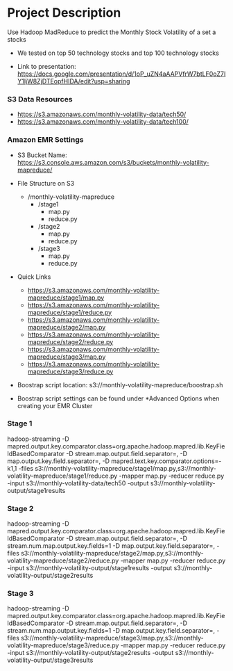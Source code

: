 # Project Description

Use Hadoop MadReduce to predict the Monthly Stock Volatility of a set a stocks
- We tested on top 50 technology stocks and top 100 technology stocks

- Link to presentation: https://docs.google.com/presentation/d/1oP_uZN4aAAPVfrW7btLF0oZ7IY1ljW8ZjDTEopfHIDA/edit?usp=sharing

### S3 Data Resources
- https://s3.amazonaws.com/monthly-volatility-data/tech50/
- https://s3.amazonaws.com/monthly-volatility-data/tech100/

### Amazon EMR Settings
- S3 Bucket Name: https://s3.console.aws.amazon.com/s3/buckets/monthly-volatility-mapreduce/
- File Structure on S3
    - /monthly-volatility-mapreduce
        - /stage1
            - map.py
            - reduce.py
        - /stage2
            - map.py
            - reduce.py
        - /stage3
            - map.py
            - reduce.py

- Quick Links
    - https://s3.amazonaws.com/monthly-volatility-mapreduce/stage1/map.py
    - https://s3.amazonaws.com/monthly-volatility-mapreduce/stage1/reduce.py
    - https://s3.amazonaws.com/monthly-volatility-mapreduce/stage2/map.py
    - https://s3.amazonaws.com/monthly-volatility-mapreduce/stage2/reduce.py
    - https://s3.amazonaws.com/monthly-volatility-mapreduce/stage3/map.py
    - https://s3.amazonaws.com/monthly-volatility-mapreduce/stage3/reduce.py

- Boostrap script location: s3://monthly-volatility-mapreduce/boostrap.sh
- Boostrap script settings can be found under *Advanced Options when creating your EMR Cluster

### Stage 1

hadoop-streaming -D mapred.output.key.comparator.class=org.apache.hadoop.mapred.lib.KeyFieldBasedComparator -D stream.map.output.field.separator=, -D map.output.key.field.separator=, -D mapred.text.key.comparator.options=-k1,1 -files s3://monthly-volatility-mapreduce/stage1/map.py,s3://monthly-volatility-mapreduce/stage1/reduce.py -mapper map.py -reducer reduce.py -input s3://monthly-volatility-data/tech50 -output s3://monthly-volatility-output/stage1results

### Stage 2

hadoop-streaming -D mapred.output.key.comparator.class=org.apache.hadoop.mapred.lib.KeyFieldBasedComparator -D stream.map.output.field.separator=, -D stream.num.map.output.key.fields=1 -D map.output.key.field.separator=, -files s3://monthly-volatility-mapreduce/stage2/map.py,s3://monthly-volatility-mapreduce/stage2/reduce.py -mapper map.py -reducer reduce.py -input s3://monthly-volatility-output/stage1results -output s3://monthly-volatility-output/stage2results

### Stage 3

hadoop-streaming -D mapred.output.key.comparator.class=org.apache.hadoop.mapred.lib.KeyFieldBasedComparator -D stream.map.output.field.separator=, -D stream.num.map.output.key.fields=1 -D map.output.key.field.separator=, -files s3://monthly-volatility-mapreduce/stage3/map.py,s3://monthly-volatility-mapreduce/stage3/reduce.py -mapper map.py -reducer reduce.py -input s3://monthly-volatility-output/stage2results -output s3://monthly-volatility-output/stage3results






































